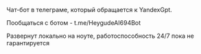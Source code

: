 Чат-бот в телеграме, который обращается к YandexGpt.

Пообщаться с ботом - t.me/HeygudeAI694Bot

Развернут локально на ноуте, работоспособность 24/7 пока не гарантируется
